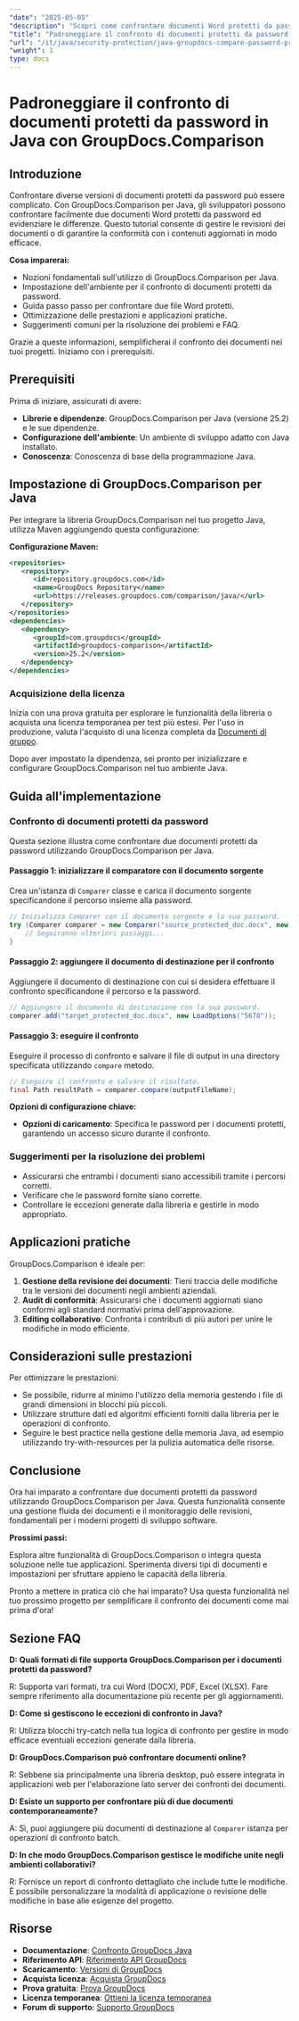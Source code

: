 ```yaml
---
"date": "2025-05-05"
"description": "Scopri come confrontare documenti Word protetti da password in Java utilizzando GroupDocs.Comparison. Questa guida illustra la configurazione, l'implementazione e le best practice per un confronto fluido dei documenti."
"title": "Padroneggiare il confronto di documenti protetti da password in Java con GroupDocs.Comparison"
"url": "/it/java/security-protection/java-groupdocs-compare-password-protected-docs/"
"weight": 1
type: docs
---
```

# Padroneggiare il confronto di documenti protetti da password in Java con GroupDocs.Comparison

## Introduzione

Confrontare diverse versioni di documenti protetti da password può essere complicato. Con GroupDocs.Comparison per Java, gli sviluppatori possono confrontare facilmente due documenti Word protetti da password ed evidenziare le differenze. Questo tutorial consente di gestire le revisioni dei documenti o di garantire la conformità con i contenuti aggiornati in modo efficace.

**Cosa imparerai:**

- Nozioni fondamentali sull'utilizzo di GroupDocs.Comparison per Java.
- Impostazione dell'ambiente per il confronto di documenti protetti da password.
- Guida passo passo per confrontare due file Word protetti.
- Ottimizzazione delle prestazioni e applicazioni pratiche.
- Suggerimenti comuni per la risoluzione dei problemi e FAQ.

Grazie a queste informazioni, semplificherai il confronto dei documenti nei tuoi progetti. Iniziamo con i prerequisiti.

## Prerequisiti

Prima di iniziare, assicurati di avere:

- **Librerie e dipendenze**: GroupDocs.Comparison per Java (versione 25.2) e le sue dipendenze.
- **Configurazione dell'ambiente**: Un ambiente di sviluppo adatto con Java installato.
- **Conoscenza**: Conoscenza di base della programmazione Java.

## Impostazione di GroupDocs.Comparison per Java

Per integrare la libreria GroupDocs.Comparison nel tuo progetto Java, utilizza Maven aggiungendo questa configurazione:

**Configurazione Maven:**

```xml
<repositories>
   <repository>
      <id>repository.groupdocs.com</id>
      <name>GroupDocs Repository</name>
      <url>https://releases.groupdocs.com/comparison/java/</url>
   </repository>
</repositories>
<dependencies>
   <dependency>
      <groupId>com.groupdocs</groupId>
      <artifactId>groupdocs-comparison</artifactId>
      <version>25.2</version>
   </dependency>
</dependencies>
```

### Acquisizione della licenza

Inizia con una prova gratuita per esplorare le funzionalità della libreria o acquista una licenza temporanea per test più estesi. Per l'uso in produzione, valuta l'acquisto di una licenza completa da [Documenti di gruppo](https://purchase.groupdocs.com/buy).

Dopo aver impostato la dipendenza, sei pronto per inizializzare e configurare GroupDocs.Comparison nel tuo ambiente Java.

## Guida all'implementazione

### Confronto di documenti protetti da password

Questa sezione illustra come confrontare due documenti protetti da password utilizzando GroupDocs.Comparison per Java. 

#### Passaggio 1: inizializzare il comparatore con il documento sorgente

Crea un'istanza di `Comparer` classe e carica il documento sorgente specificandone il percorso insieme alla password.

```java
// Inizializza Comparer con il documento sorgente e la sua password.
try (Comparer comparer = new Comparer("source_protected_doc.docx", new LoadOptions("1234"))) {
    // Seguiranno ulteriori passaggi...
}
```

#### Passaggio 2: aggiungere il documento di destinazione per il confronto

Aggiungere il documento di destinazione con cui si desidera effettuare il confronto specificandone il percorso e la password.

```java
// Aggiungere il documento di destinazione con la sua password.
comparer.add("target_protected_doc.docx", new LoadOptions("5678"));
```

#### Passaggio 3: eseguire il confronto

Eseguire il processo di confronto e salvare il file di output in una directory specificata utilizzando `compare` metodo.

```java
// Eseguire il confronto e salvare il risultato.
final Path resultPath = comparer.compare(outputFileName);
```

**Opzioni di configurazione chiave:**

- **Opzioni di caricamento**: Specifica le password per i documenti protetti, garantendo un accesso sicuro durante il confronto.

### Suggerimenti per la risoluzione dei problemi

- Assicurarsi che entrambi i documenti siano accessibili tramite i percorsi corretti.
- Verificare che le password fornite siano corrette.
- Controllare le eccezioni generate dalla libreria e gestirle in modo appropriato.

## Applicazioni pratiche

GroupDocs.Comparison è ideale per:

1. **Gestione della revisione dei documenti**: Tieni traccia delle modifiche tra le versioni dei documenti negli ambienti aziendali.
2. **Audit di conformità**: Assicurarsi che i documenti aggiornati siano conformi agli standard normativi prima dell'approvazione.
3. **Editing collaborativo**: Confronta i contributi di più autori per unire le modifiche in modo efficiente.

## Considerazioni sulle prestazioni

Per ottimizzare le prestazioni:

- Se possibile, ridurre al minimo l'utilizzo della memoria gestendo i file di grandi dimensioni in blocchi più piccoli.
- Utilizzare strutture dati ed algoritmi efficienti forniti dalla libreria per le operazioni di confronto.
- Seguire le best practice nella gestione della memoria Java, ad esempio utilizzando try-with-resources per la pulizia automatica delle risorse.

## Conclusione

Ora hai imparato a confrontare due documenti protetti da password utilizzando GroupDocs.Comparison per Java. Questa funzionalità consente una gestione fluida dei documenti e il monitoraggio delle revisioni, fondamentali per i moderni progetti di sviluppo software.

**Prossimi passi:**

Esplora altre funzionalità di GroupDocs.Comparison o integra questa soluzione nelle tue applicazioni. Sperimenta diversi tipi di documenti e impostazioni per sfruttare appieno le capacità della libreria.

Pronto a mettere in pratica ciò che hai imparato? Usa questa funzionalità nel tuo prossimo progetto per semplificare il confronto dei documenti come mai prima d'ora!

## Sezione FAQ

**D: Quali formati di file supporta GroupDocs.Comparison per i documenti protetti da password?**

R: Supporta vari formati, tra cui Word (DOCX), PDF, Excel (XLSX). Fare sempre riferimento alla documentazione più recente per gli aggiornamenti.

**D: Come si gestiscono le eccezioni di confronto in Java?**

R: Utilizza blocchi try-catch nella tua logica di confronto per gestire in modo efficace eventuali eccezioni generate dalla libreria.

**D: GroupDocs.Comparison può confrontare documenti online?**

R: Sebbene sia principalmente una libreria desktop, può essere integrata in applicazioni web per l'elaborazione lato server dei confronti dei documenti.

**D: Esiste un supporto per confrontare più di due documenti contemporaneamente?**

A: Sì, puoi aggiungere più documenti di destinazione al `Comparer` istanza per operazioni di confronto batch.

**D: In che modo GroupDocs.Comparison gestisce le modifiche unite negli ambienti collaborativi?**

R: Fornisce un report di confronto dettagliato che include tutte le modifiche. È possibile personalizzare la modalità di applicazione o revisione delle modifiche in base alle esigenze del progetto.

## Risorse

- **Documentazione**: [Confronto GroupDocs Java](https://docs.groupdocs.com/comparison/java/)
- **Riferimento API**: [Riferimento API GroupDocs](https://reference.groupdocs.com/comparison/java/)
- **Scaricamento**: [Versioni di GroupDocs](https://releases.groupdocs.com/comparison/java/)
- **Acquista licenza**: [Acquista GroupDocs](https://purchase.groupdocs.com/buy)
- **Prova gratuita**: [Prova GroupDocs](https://releases.groupdocs.com/comparison/java/)
- **Licenza temporanea**: [Ottieni la licenza temporanea](https://purchase.groupdocs.com/temporary-license/)
- **Forum di supporto**: [Supporto GroupDocs](https://forum.groupdocs.com/c/comparison)